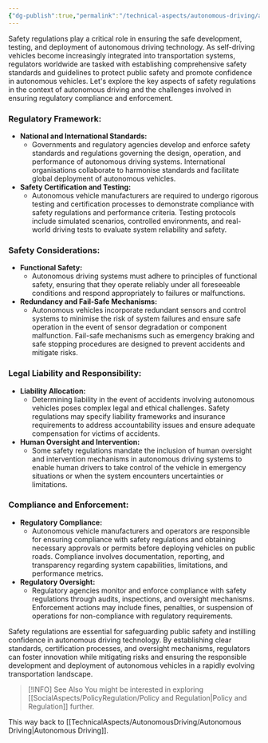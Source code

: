 ```yaml
---
{"dg-publish":true,"permalink":"/technical-aspects/autonomous-driving/autonomous-driving-branches/safety-regulations/"}
---
```


Safety regulations play a critical role in ensuring the safe development, testing, and deployment of autonomous driving technology. As self-driving vehicles become increasingly integrated into transportation systems, regulators worldwide are tasked with establishing comprehensive safety standards and guidelines to protect public safety and promote confidence in autonomous vehicles. Let's explore the key aspects of safety regulations in the context of autonomous driving and the challenges involved in ensuring regulatory compliance and enforcement.

### Regulatory Framework:

- **National and International Standards:**
    - Governments and regulatory agencies develop and enforce safety standards and regulations governing the design, operation, and performance of autonomous driving systems. International organisations collaborate to harmonise standards and facilitate global deployment of autonomous vehicles.
- **Safety Certification and Testing:**
    - Autonomous vehicle manufacturers are required to undergo rigorous testing and certification processes to demonstrate compliance with safety regulations and performance criteria. Testing protocols include simulated scenarios, controlled environments, and real-world driving tests to evaluate system reliability and safety.

### Safety Considerations:

- **Functional Safety:**
    - Autonomous driving systems must adhere to principles of functional safety, ensuring that they operate reliably under all foreseeable conditions and respond appropriately to failures or malfunctions. 
- **Redundancy and Fail-Safe Mechanisms:**
    - Autonomous vehicles incorporate redundant sensors and control systems to minimise the risk of system failures and ensure safe operation in the event of sensor degradation or component malfunction. Fail-safe mechanisms such as emergency braking and safe stopping procedures are designed to prevent accidents and mitigate risks.

### Legal Liability and Responsibility:

- **Liability Allocation:**
    - Determining liability in the event of accidents involving autonomous vehicles poses complex legal and ethical challenges. Safety regulations may specify liability frameworks and insurance requirements to address accountability issues and ensure adequate compensation for victims of accidents.
- **Human Oversight and Intervention:**
    - Some safety regulations mandate the inclusion of human oversight and intervention mechanisms in autonomous driving systems to enable human drivers to take control of the vehicle in emergency situations or when the system encounters uncertainties or limitations.

### Compliance and Enforcement:

- **Regulatory Compliance:**
    - Autonomous vehicle manufacturers and operators are responsible for ensuring compliance with safety regulations and obtaining necessary approvals or permits before deploying vehicles on public roads. Compliance involves documentation, reporting, and transparency regarding system capabilities, limitations, and performance metrics.
- **Regulatory Oversight:**
    - Regulatory agencies monitor and enforce compliance with safety regulations through audits, inspections, and oversight mechanisms. Enforcement actions may include fines, penalties, or suspension of operations for non-compliance with regulatory requirements.

Safety regulations are essential for safeguarding public safety and instilling confidence in autonomous driving technology. By establishing clear standards, certification processes, and oversight mechanisms, regulators can foster innovation while mitigating risks and ensuring the responsible development and deployment of autonomous vehicles in a rapidly evolving transportation landscape.

>[!INFO] See Also 
You might be interested in exploring [[SocialAspects/PolicyRegulation/Policy and Regulation\|Policy and Regulation]] further. 

This way back to [[TechnicalAspects/AutonomousDriving/Autonomous Driving\|Autonomous Driving]].
